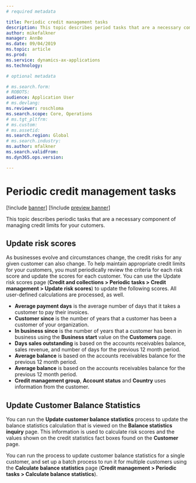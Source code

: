 ```yaml
---
# required metadata

title: Periodic credit management tasks
description: This topic describes period tasks that are a necessary component of managing credit limits for your cutomers. 
author: mikefalkner
manager: AnnBe
ms.date: 09/04/2019
ms.topic: article
ms.prod: 
ms.service: dynamics-ax-applications
ms.technology: 

# optional metadata

# ms.search.form:  
# ROBOTS: 
audience: Application User
# ms.devlang: 
ms.reviewer: roschloma
ms.search.scope: Core, Operations
# ms.tgt_pltfrm: 
# ms.custom: 
# ms.assetid: 
ms.search.region: Global
# ms.search.industry: 
ms.author: mfalkner
ms.search.validFrom: 
ms.dyn365.ops.version: 

---
```


# Periodic credit management tasks

[!include [banner](../includes/banner.md)]
[!include [preview banner](../includes/preview-banner.md)]

This topic describes periodic tasks that are a necessary component of managing credit limits for your cutomers. 

## Update risk scores

As businesses evolve and circumstances change, the credit risks for any given customer can also change. To help maintain appropriate credit limits for your customers, you must periodically review the criteria for each risk score and update the scores for each customer. You can use the Update risk scores page (**Credit and collections > Periodic tasks > Credit management > Update risk scores**) to update the following scores. All user-defined calculations are processed, as well.

- **Average payment days** is the average number of days that it takes a customer to pay their invoices. 
- **Customer since** is the number of years that a customer has been a customer of your organization.
- **In business since** is the number of years that a customer has been in business using the **Business start** value on the **Customers** page. 
- **Days sales outstanding** is based on the accounts receivables balance, sales revenue, and number of days for the previous 12 month period.
- **Average balance** is based on the accounts receivables balance for the previous 12 month period.
- **Average balance** is based on the accounts receivables balance for the previous 12 month period.
- **Credit management group**, **Account status** and **Country** uses information from the customer. 

## Update Customer Balance Statistics

You can run the **Update customer balance statistics** process to update the balance statistics calculation that is viewed on the **Balance statistics inquiry** page. This information is used to calculate risk scores and the values shown on the credit statistics fact boxes found on the **Customer** page.

You can run the process to update customer balance statistics for a single customer, and set up a batch process to run it for multiple customers using the **Calculate balance statistics** page (**Credit management > Periodic tasks > Calculate balance statistics**).
